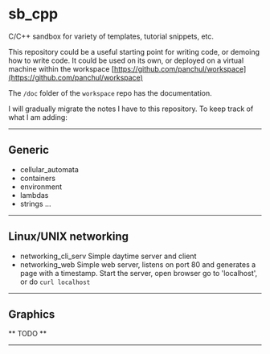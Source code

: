 # sb_cpp

C/C++ sandbox for variety of templates, tutorial snippets, etc.

This repository could be a useful starting point for writing code, or demoing how to write code.
It could be used on its own, or deployed on a virtual machine within the workspace [https://github.com/panchul/workspace](https://github.com/panchul/workspace)

The `/doc` folder of the `workspace` repo has the documentation. 

I will gradually migrate the notes I have to this repository. To keep track of what I am adding:

---

## Generic

- cellular_automata
- containers
- environment
- lambdas
- strings
...

---

## Linux/UNIX networking

- networking_cli_serv
  Simple daytime server and client
- networking_web
  Simple web server, listens on port 80 and generates a page with a timestamp.
  Start the server, open browser go to 'localhost', or do `curl localhost`
  
  

---

## Graphics

** TODO **

---

